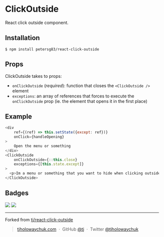
# ClickOutside

React click outside component.

## Installation

```
$ npm install petersg83/react-click-outside
```

## Props

ClickOutside takes to props:
- `onClickOutside` (*required*): function that closes the `<ClickOutside />` element
- `exceptions`: an array of references that forces to execute the `onClickOutside` prop (ie. the element that opens it in the first place)

## Example

```js
<div 
	ref={(ref) => this.setState({except: ref})}
	onClick={handleOpening}
>
	Open the menu or something
</div>
<ClickOutside 
	onClickOutside={::this.close}
	exceptions={[this.state.except]}
>
  <p>Im a menu or something that you want to hide when clicking outside.</p>
</ClickOutside>
```

## Badges

![](https://img.shields.io/badge/license-MIT-blue.svg)
![](https://img.shields.io/badge/status-stable-green.svg)

---

Forked from [tj/react-click-outside](https://github.com/tj/react-click-outside.git)
> [tjholowaychuk.com](http://tjholowaychuk.com) &nbsp;&middot;&nbsp;
> GitHub [@tj](https://github.com/tj) &nbsp;&middot;&nbsp;
> Twitter [@tjholowaychuk](https://twitter.com/tjholowaychuk)
